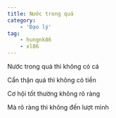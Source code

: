 ```yaml
---
title: Nước trong quá
category: 
    - 'Đạo lý'
tag:
    - hungnk86
    - xl86
---
```

Nước trong quá thì không có cá

Cẩn thận quá thì không có tiền

Cơ hội tốt thường không rõ ràng

Mà rõ ràng thì không đến lượt mình